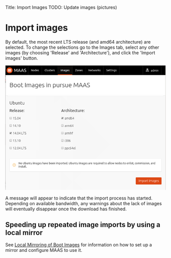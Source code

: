 Title: Import Images
TODO: Update images (pictures)


# Import images

By default, the most recent LTS release (and amd64 architecture) are selected.
To change the selections go to the Images tab, select any other images (by
choosing 'Release' and 'Architecture'), and click the 'Import images' button.

![image](./media/import-images.png)

A message will appear to indicate that the import process has started. 
Depending on available bandwidth, any warnings about the lack of images
will eventually disappear once the download has finished.


## Speeding up repeated image imports by using a local mirror

See [Local Mirroring of Boot Images](./sstreams-mirror.html) for information on
how to set up a mirror and configure MAAS to use it.
